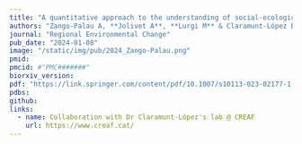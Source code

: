 ```yaml
---
title: "A quantitative approach to the understanding of social-ecological systems: a case study from the Pyrenees"
authors: "Zango-Palau A, **Jolivet A**, **Lurgi M** & Claramunt-López B"
journal: "Regional Environmental Change"
pub_date: "2024-01-08"
image: "/static/img/pub/2024_Zango-Palau.png"
pmid: 
pmcid: #"PMC#######"
biorxiv_version: 
pdf: "https://link.springer.com/content/pdf/10.1007/s10113-023-02177-1.pdf"
pdbs:
github:
links: 
  - name: Collaboration with Dr Claramunt-López's lab @ CREAF
    url: https://www.creaf.cat/
---
```

